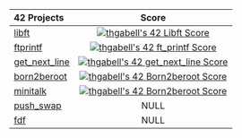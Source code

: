 | 42 Projects                                                              | Score         |
|:------------------------------------------------------------------------ |:-------------:|
| <a href="https://github.com/thgabell/libft">libft</a>                    | <a href="https://github.com/JaeSeoKim/badge42"><img src="https://badge42.vercel.app/api/v2/cld4639q000260fmb8wkdgfhq/project/2579869" alt="thgabell's 42 Libft Score" /></a>              |
| <a href="#">ftprintf</a>                                                 | <a href="https://github.com/JaeSeoKim/badge42"><img src="https://badge42.vercel.app/api/v2/cld4639q000260fmb8wkdgfhq/project/2608921" alt="thgabell's 42 ft_printf Score" /></a>          |
| <a href="https://github.com/thgabell/get_next_line">get_next_line</a>    | <a href="https://github.com/JaeSeoKim/badge42"><img src="https://badge42.vercel.app/api/v2/cld4639q000260fmb8wkdgfhq/project/2608919" alt="thgabell's 42 get_next_line Score" /></a>      |
| <a href="#">born2beroot</a>                                              | <a href="https://github.com/JaeSeoKim/badge42"><img src="https://badge42.vercel.app/api/v2/cld4639q000260fmb8wkdgfhq/project/2608920" alt="thgabell's 42 Born2beroot Score" /></a>        |
| <a href="#">minitalk</a>                                                 | <a href="https://github.com/JaeSeoKim/badge42"><img src="https://badge42.vercel.app/api/v2/cld4639q000260fmb8wkdgfhq/project/2608920" alt="thgabell's 42 Born2beroot Score" /></a>        |
| <a href="https://github.com/thgabell/push_swap">push_swap</a>            | NULL          |
| <a href="#">fdf</a>                                                      | NULL          |
<!--
**thgabell/thgabell** is a ✨ _special_ ✨ repository because its `README.md` (this file) appears on your GitHub profile.

Here are some ideas to get you started:

- 🔭 I’m currently working on ...
- 🌱 I’m currently learning ...
- 👯 I’m looking to collaborate on ...
- 🤔 I’m looking for help with ...
- 💬 Ask me about ...
- 📫 How to reach me: ...
- 😄 Pronouns: ...
- ⚡ Fun fact: ...
-->
